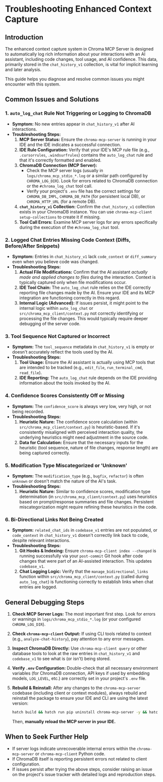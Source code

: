 # Troubleshooting Enhanced Context Capture

## Introduction

The enhanced context capture system in Chroma MCP Server is designed to automatically log rich information about your interactions with an AI assistant, including code changes, tool usage, and AI confidence. This data, primarily stored in the `chat_history_v1` collection, is vital for implicit learning and later analysis.

This guide helps you diagnose and resolve common issues you might encounter with this system.

## Common Issues and Solutions

### 1. `auto_log_chat` Rule Not Triggering or Logging to ChromaDB

- **Symptom:** No new entries appear in `chat_history_v1` after AI interactions.
- **Troubleshooting Steps:**
    1. **MCP Server Status:** Ensure the `chroma-mcp-server` is running in your IDE and the IDE indicates a successful connection.
    2. **IDE Rule Configuration:** Verify that your IDE's MCP rule file (e.g., `.cursorrules`, `.windsurfrules`) contains the `auto_log_chat` rule and that it's correctly formatted and enabled.
    3. **ChromaDB Connection (MCP Server):**
        - Check the MCP server logs (usually in `logs/chroma_mcp_stdio_*.log` or a similar path configured by `CHROMA_LOG_DIR`). Look for errors related to ChromaDB connection or the `#chroma_log_chat` tool call.
        - Verify your project's `.env` file has the correct settings for `CHROMA_DB_IMPL`, `CHROMA_DB_PATH` (for persistent local DB), or `CHROMA_HTTP_URL` (for a remote DB).
    4. **`chat_history_v1` Collection:** Confirm the `chat_history_v1` collection exists in your ChromaDB instance. You can use `chroma-mcp-client setup-collections` to create it if missing.
    5. **Tool Call Errors:** Examine MCP server logs for any errors specifically during the execution of the `#chroma_log_chat` tool.

### 2. Logged Chat Entries Missing Code Context (Diffs, Before/After Snippets)

- **Symptom:** Entries in `chat_history_v1` lack `code_context` or `diff_summary` even when you believe code was changed.
- **Troubleshooting Steps:**
    1. **Actual File Modifications:** Confirm that the AI assistant *actually made and applied changes to files* during the interaction. Context is typically captured only when file modifications occur.
    2. **IDE Tool Chain:** The `auto_log_chat` rule relies on the IDE correctly reporting file changes made by the AI. Ensure your IDE and its MCP integration are functioning correctly in this regard.
    3. **Internal Logic (Advanced):** If issues persist, it might point to the internal logic within `auto_log_chat` or `src/chroma_mcp_client/context.py` not correctly identifying or processing the file changes. This would typically require deeper debugging of the server code.

### 3. Tool Sequence Not Captured or Incorrect

- **Symptom:** The `tool_sequence` metadata in `chat_history_v1` is empty or doesn't accurately reflect the tools used by the AI.
- **Troubleshooting Steps:**
    1. **Tool Usage:** Ensure the AI assistant is actually using MCP tools that are intended to be tracked (e.g., `edit_file`, `run_terminal_cmd`, `read_file`).
    2. **IDE Reporting:** The `auto_log_chat` rule depends on the IDE providing information about the tools invoked by the AI.

### 4. Confidence Scores Consistently Off or Missing

- **Symptom:** The `confidence_score` is always very low, very high, or not being recorded.
- **Troubleshooting Steps:**
    1. **Heuristic Nature:** The confidence score calculation (within `src/chroma_mcp_client/context.py`) is heuristic-based. If it's consistently misaligned with perceived interaction quality, the underlying heuristics might need adjustment in the source code.
    2. **Data for Calculation:** Ensure that the necessary inputs for the heuristic (tool sequence, nature of file changes, response length) are being captured correctly.

### 5. Modification Type Miscategorized or 'Unknown'

- **Symptom:** The `modification_type` (e.g., `bugfix`, `refactor`) is often `unknown` or doesn't match the nature of the AI's task.
- **Troubleshooting Steps:**
    1. **Heuristic Nature:** Similar to confidence scores, modification type determination (in `src/chroma_mcp_client/context.py`) uses heuristics based on prompt/response summaries and file changes. Persistent miscategorization might require refining these heuristics in the code.

### 6. Bi-Directional Links Not Being Created

- **Symptom:** `related_chat_ids` in `codebase_v1` entries are not populated, or `code_context` in `chat_history_v1` doesn't correctly link back to code, despite relevant interactions.
- **Troubleshooting Steps:**
    1. **Git Hooks & Indexing:** Ensure `chroma-mcp-client index --changed` is running successfully via your `post-commit` Git hook after code changes that were part of an AI-assisted interaction. This updates `codebase_v1`.
    2. **Chat Logging Logic:** Verify that the `manage_bidirectional_links` function within `src/chroma_mcp_client/context.py` (called during `auto_log_chat`) is functioning correctly to establish links when chat entries are logged.

## General Debugging Steps

1. **Check MCP Server Logs:** The most important first step. Look for errors or warnings in `logs/chroma_mcp_stdio_*.log` (or your configured `CHROMA_LOG_DIR`).
2. **Check `chroma-mcp-client` Output:** If using CLI tools related to context (e.g., `analyze-chat-history`), pay attention to any error messages.
3. **Inspect ChromaDB Directly:** Use `chroma-mcp-client query` or other database tools to look at the raw entries in `chat_history_v1` and `codebase_v1` to see what is (or isn't) being stored.
4. **Verify `.env` Configuration:** Double-check that all necessary environment variables (for ChromaDB connection, API keys if used by embedding models, `LOG_LEVEL`, etc.) are correctly set in your project's `.env` file.
5. **Rebuild & Reinstall:** After any changes to the `chroma-mcp-server` codebase (including client or context modules), always rebuild and reinstall the package to ensure your IDE and CLI are using the latest version:

    ```bash
    hatch build && hatch run pip uninstall chroma-mcp-server -y && hatch run pip install 'dist/chroma_mcp_server-<version>-py3-none-any.whl[client,dev]'
    ```

    Then, **manually reload the MCP server in your IDE.**

## When to Seek Further Help

- If server logs indicate unrecoverable internal errors within the `chroma-mcp-server` or `chroma-mcp-client` Python code.
- If ChromaDB itself is reporting persistent errors not related to client configuration.
- If issues persist after trying the above steps, consider raising an issue on the project's issue tracker with detailed logs and reproduction steps.
